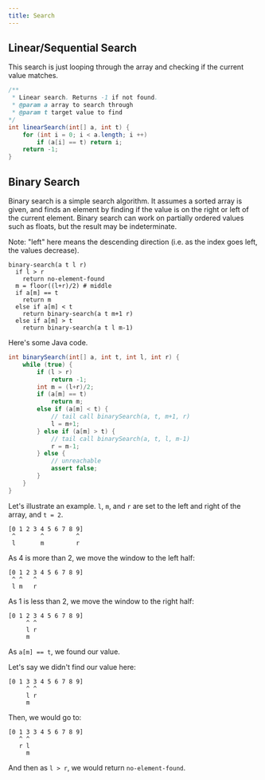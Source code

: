 ```yaml
---
title: Search
---
```


## Linear/Sequential Search

This search is just looping through the array and checking if the current value matches.

```java
/**
 * Linear search. Returns -1 if not found.
 * @param a array to search through
 * @param t target value to find
*/
int linearSearch(int[] a, int t) {
    for (int i = 0; i < a.length; i ++)
        if (a[i] == t) return i;
    return -1;
}
```

## Binary Search

Binary search is a simple search algorithm. It assumes a sorted array is given, and finds an element by finding if the value is on the right or left of the current element. Binary search can work on partially ordered values such as floats, but the result may be indeterminate.

Note: "left" here means the descending direction (i.e. as the index goes left, the values decrease).

```
binary-search(a t l r)
  if l > r
    return no-element-found
  m = floor((l+r)/2) # middle
  if a[m] == t
    return m
  else if a[m] < t
    return binary-search(a t m+1 r)
  else if a[m] > t
    return binary-search(a t l m-1)
```

Here's some Java code.

```java
int binarySearch(int[] a, int t, int l, int r) {
    while (true) {
        if (l > r)
            return -1;
        int m = (l+r)/2;
        if (a[m] == t)
            return m;
        else if (a[m] < t) {
            // tail call binarySearch(a, t, m+1, r)
            l = m+1;
        } else if (a[m] > t) {
            // tail call binarySearch(a, t, l, m-1)
            r = m-1;
        } else {
            // unreachable
            assert false;
        }
    }
}
```

Let's illustrate an example. `l`, `m`, and `r` are set to the left and right of the array, and `t = 2`.

```
[0 1 2 3 4 5 6 7 8 9]
 ^       ^         ^
 l       m         r
```

As 4 is more than 2, we move the window to the left half:

```
[0 1 2 3 4 5 6 7 8 9]
 ^ ^   ^
 l m   r
```

As 1 is less than 2, we move the window to the right half:


```
[0 1 2 3 4 5 6 7 8 9]
     ^ ^
     l r
     m
```

As `a[m] == t`, we found our value.

Let's say we didn't find our value here:

```
[0 1 3 3 4 5 6 7 8 9]
     ^ ^
     l r
     m
```

Then, we would go to:

```
[0 1 3 3 4 5 6 7 8 9]
   ^ ^
   r l
     m
```

And then as `l > r`, we would return `no-element-found`.

